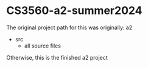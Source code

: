 # CS3560-a2-summer2024
The original project path for this was originally:
a2
- src
	- all source files

Otherwise, this is the finished a2 project
